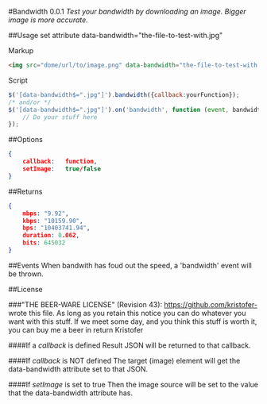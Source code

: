 #Bandwidth 0.0.1
_Test your bandwidth by downloading an image. Bigger image is more accurate._



##Usage
set attribute data-bandwidth="the-file-to-test-with.jpg"

Markup
```html
<img src="dome/url/to/image.png" data-bandwidth="the-file-to-test-with.jpg">
```
Script
```javascript
$('[data-bandwidth$=".jpg"]').bandwidth({callback:yourFunction});
/* and/or */
$('[data-bandwidth$=".jpg"]').on('bandwidth', function (event, bandwidthData){
    // Do your stuff here
});
```
##Options
```json
{
    callback:   function,
    setImage:   true/false
}
```

##Returns
```json
{
    mbps: "9.92",
    kbps: "10159.90",
    bps: "10403741.94",
    duration: 0.062,
    bits: 645032
}
```

##Events
When bandwith has foud out the speed, a 'bandwidth' event will be thrown.

##License

###"THE BEER-WARE LICENSE" (Revision 43):
<https://github.com/kristofer-> wrote this file. As long as you retain this notice you
can do whatever you want with this stuff. If we meet some day, and you think
this stuff is worth it, you can buy me a beer in return Kristofer

####If a _callback_ is defined
Result JSON will be returned to that callback.

####If _callback_ is NOT defined
The target (image) element will get the data-bandwidth attribute set to that JSON.

####If _setImage_ is set to true
Then the image source will be set to the value that the data-bandwidth attribute has.

